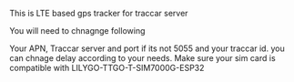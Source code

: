 This is LTE based gps tracker for traccar server

You will need to chnagnge following 

Your APN, Traccar server and port if its not 5055 and your traccar id.
you can chnage delay according to your needs.
Make sure your sim card is compatible with LILYGO-TTGO-T-SIM7000G-ESP32
